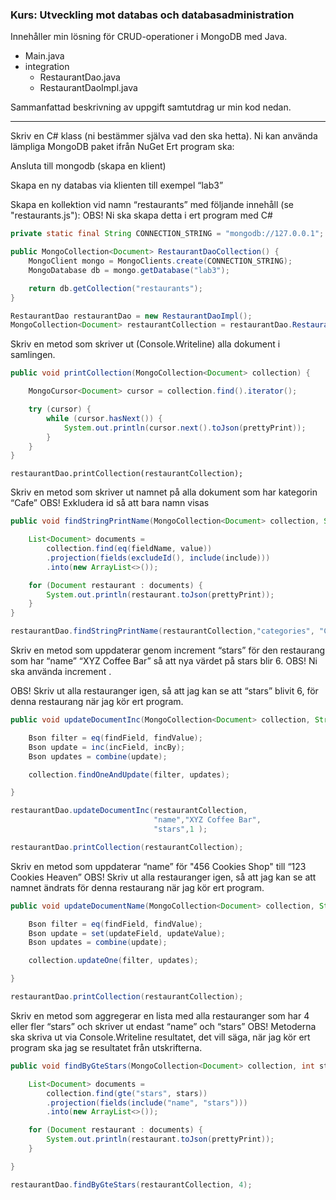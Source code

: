 

### Kurs: Utveckling mot databas och databasadministration

Innehåller min lösning för CRUD-operationer i MongoDB med Java.

* Main.java
* integration
  * RestaurantDao.java
  * RestaurantDaoImpl.java

Sammanfattad beskrivning av uppgift samtutdrag ur min kod nedan.

------

Skriv en C# klass (ni bestämmer själva vad den ska hetta). 
Ni kan använda lämpliga MongoDB paket ifrån NuGet
Ert program ska: 



Ansluta till mongodb (skapa en klient) 

Skapa en ny databas via klienten till exempel “lab3” 

Skapa en kollektion vid namn “restaurants” med följande innehåll (se "restaurants.js"): OBS! Ni ska skapa detta i ert program med C#

```java
private static final String CONNECTION_STRING = "mongodb://127.0.0.1";

public MongoCollection<Document> RestaurantDaoCollection() {
    MongoClient mongo = MongoClients.create(CONNECTION_STRING);
    MongoDatabase db = mongo.getDatabase("lab3");

    return db.getCollection("restaurants");
}
```

```java
RestaurantDao restaurantDao = new RestaurantDaoImpl();
MongoCollection<Document> restaurantCollection = restaurantDao.RestaurantDaoCollection();
```



Skriv en metod som skriver ut (Console.Writeline) alla dokument i samlingen. 

```java
public void printCollection(MongoCollection<Document> collection) {

    MongoCursor<Document> cursor = collection.find().iterator();

    try (cursor) {
        while (cursor.hasNext()) {
            System.out.println(cursor.next().toJson(prettyPrint));
        }
    }
}
```

```
restaurantDao.printCollection(restaurantCollection);
```



Skriv en metod som skriver ut namnet på alla dokument som har kategorin “Cafe” 
OBS! Exkludera id så att bara namn visas 

```java
public void findStringPrintName(MongoCollection<Document> collection, String fieldName, String value, String include) {

    List<Document> documents =
        collection.find(eq(fieldName, value))
        .projection(fields(excludeId(), include(include)))
        .into(new ArrayList<>());

    for (Document restaurant : documents) {
        System.out.println(restaurant.toJson(prettyPrint));
    }
}
```

```java
restaurantDao.findStringPrintName(restaurantCollection,"categories", "Cafe", "name");
```



Skriv en metod som uppdaterar genom increment “stars” för den restaurang som har “name” “XYZ Coffee Bar” så att nya värdet på stars blir 6. 
OBS! Ni ska använda increment . 

OBS! Skriv ut alla restauranger igen, så att jag kan se att “stars” blivit 6, för denna restaurang när jag kör ert program. 

```java
public void updateDocumentInc(MongoCollection<Document> collection, String findField, String findValue, String incField, int incBy) {

    Bson filter = eq(findField, findValue);
    Bson update = inc(incField, incBy);
    Bson updates = combine(update);

    collection.findOneAndUpdate(filter, updates);

}
```

```java
restaurantDao.updateDocumentInc(restaurantCollection,
                                "name","XYZ Coffee Bar",
                                "stars",1 );
```

```java
restaurantDao.printCollection(restaurantCollection);
```



Skriv en metod som uppdaterar “name” för "456 Cookies Shop" till “123 Cookies Heaven” 
OBS! Skriv ut alla restauranger igen, så att jag kan se att namnet ändrats för denna restaurang när jag kör ert program. 

```java
public void updateDocumentName(MongoCollection<Document> collection, String findField, String findValue, String updateField, String updateValue) {

    Bson filter = eq(findField, findValue);
    Bson update = set(updateField, updateValue);
    Bson updates = combine(update);

    collection.updateOne(filter, updates);

}
```

```java
restaurantDao.printCollection(restaurantCollection);
```



Skriv en metod som aggregerar en lista med alla restauranger som har 4 eller fler “stars” och skriver ut endast “name” och “stars” 
OBS! Metoderna ska skriva ut via Console.Writeline resultatet, det vill säga, när jag kör ert program ska jag se resultatet från utskrifterna. 

```java
public void findByGteStars(MongoCollection<Document> collection, int stars) {

    List<Document> documents =
        collection.find(gte("stars", stars))
        .projection(fields(include("name", "stars")))
        .into(new ArrayList<>());

    for (Document restaurant : documents) {
        System.out.println(restaurant.toJson(prettyPrint));
    }

}
```

```java
restaurantDao.findByGteStars(restaurantCollection, 4);
```